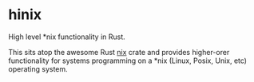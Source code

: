 # hinix
High level *nix functionality in Rust.

This sits atop the awesome Rust [nix](https://github.com/nix-rust/nix) crate and provides higher-orer functionality for systems programming on a *nix (Linux, Posix, Unix, etc) operating system.

